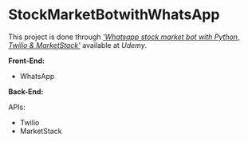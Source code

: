 # StockMarketBotwithWhatsApp

This project is done through [*'Whatsapp stock market bot with Python, Twilio & MarketStack'*](https://www.udemy.com/course/whatsapp-stock-market-bot-with-python-twilio-marketstack/) available at *Udemy*.


**Front-End:** 

- WhatsApp

**Back-End:**

   APIs: 
  - Twilio
  - MarketStack
